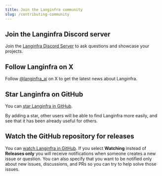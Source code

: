 ```yaml
---
title: Join the Langinfra community
slug: /contributing-community
---
```




## Join the Langinfra Discord server

Join the [Langinfra Discord Server](https://discord.gg/EqksyE2EX9) to ask questions and showcase your projects.

## Follow Langinfra on X

Follow [@langinfra_ai](https://twitter.com/langinfra_ai) on X to get the latest news about Langinfra.

## Star Langinfra on GitHub

You can [star Langinfra in GitHub](https://github.com/langinfra/langinfra).

By adding a star, other users will be able to find Langinfra more easily, and see that it has been already useful for others.

## Watch the GitHub repository for releases

You can [watch Langinfra in GitHub](https://github.com/langinfra/langinfra). If you select **Watching** instead of **Releases only** you will receive notifications when someone creates a new issue or question. You can also specify that you want to be notified only about new issues, discussions, and PRs so you can try to help solve those issues.

